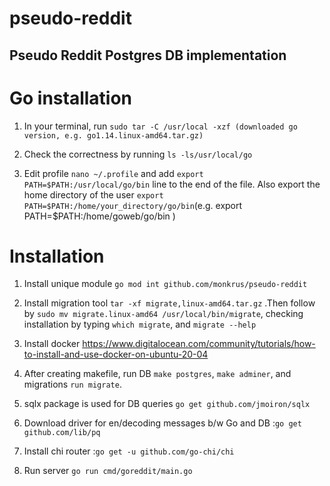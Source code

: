 # pseudo-reddit
## Pseudo Reddit Postgres DB implementation

# Go installation

1. In your terminal, run `sudo tar -C /usr/local -xzf (downloaded go version, e.g. go1.14.linux-amd64.tar.gz)`

2. Check the correctness by running `ls -ls/usr/local/go`

3. Edit profile `nano ~/.profile` and add `export PATH=$PATH:/usr/local/go/bin` line to the end of the file.
   Also export the home directory of the user `export PATH=$PATH:/home/your_directory/go/bin`(e.g. export PATH=$PATH:/home/goweb/go/bin )

# Installation

1. Install unique module `go mod int github.com/monkrus/pseudo-reddit`

2. Install migration tool `tar -xf migrate,linux-amd64.tar.gz` .Then follow by `sudo mv migrate.linux-amd64 /usr/local/bin/migrate`, 
   checking installation by typing `which migrate`, and `migrate --help`

3. Install docker https://www.digitalocean.com/community/tutorials/how-to-install-and-use-docker-on-ubuntu-20-04

4. After creating makefile, run DB `make postgres`, `make adminer`, and migrations `run migrate`.

5. sqlx package is used for DB queries `go get github.com/jmoiron/sqlx`

6. Download driver for en/decoding messages b/w Go and DB :`go get github.com/lib/pq`

7. Install chi router :`go get -u github.com/go-chi/chi`

8. Run server `go run cmd/goreddit/main.go`

